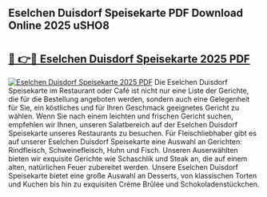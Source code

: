 ## Eselchen Duisdorf Speisekarte PDF Download Online 2025 uSHO8

# <h2><a href="http://gcdh4w7.nevu.top/?p=Eselchen+Duisdorf+Speisekarte">🔗 👉🔴 Eselchen Duisdorf Speisekarte 2025 PDF</a></h2>

[![Eselchen Duisdorf Speisekarte 2025 PDF](https://i.imgur.com/dBaPXMq.png)](http://gcdh4w7.nevu.top/?p=Eselchen+Duisdorf+Speisekarte)
Die Eselchen Duisdorf Speisekarte im Restaurant oder Café ist nicht nur eine Liste der Gerichte, die für die Bestellung angeboten werden, sondern auch eine Gelegenheit für Sie, ein köstliches und für Ihren Geschmack geeignetes Gericht zu wählen. Wenn Sie nach einem leichten und frischen Gericht suchen, empfehlen wir Ihnen, unseren Salatbereich auf der Eselchen Duisdorf Speisekarte unseres Restaurants zu besuchen. Für Fleischliebhaber gibt es auf unserer Eselchen Duisdorf Speisekarte eine Auswahl an Gerichten: Rindfleisch, Schweinefleisch, Huhn und Fisch. Unseren Auserwählten bieten wir exquisite Gerichte wie Schaschlik und Steak an, die auf einem alten, natürlichen Feuer zubereitet werden. Unsere Eselchen Duisdorf Speisekarte bietet eine große Auswahl an Desserts, von klassischen Torten und Kuchen bis hin zu exquisiten Crème Brûlée und Schokoladenstückchen.
